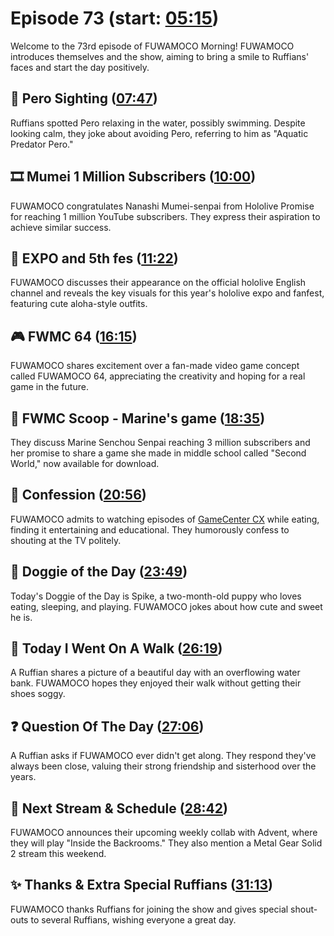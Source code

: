 # Episode 73 (start: [05:15](https://youtu.be/Kg3z19krjxc?t=05m15s))

Welcome to the 73rd episode of FUWAMOCO Morning! FUWAMOCO introduces themselves and the show, aiming to bring a smile to Ruffians' faces and start the day positively.

## 👀 Pero Sighting ([07:47](https://youtu.be/Kg3z19krjxc?t=07m47s))

Ruffians spotted Pero relaxing in the water, possibly swimming. Despite looking calm, they joke about avoiding Pero, referring to him as "Aquatic Predator Pero."

## 🎞️ Mumei 1 Million Subscribers ([10:00](https://youtu.be/Kg3z19krjxc?t=10m00s))

FUWAMOCO congratulates Nanashi Mumei-senpai from Hololive Promise for reaching 1 million YouTube subscribers. They express their aspiration to achieve similar success.

## 🎪 EXPO and 5th fes ([11:22](https://youtu.be/Kg3z19krjxc?t=11m22s))

FUWAMOCO discusses their appearance on the official hololive English channel and reveals the key visuals for this year's hololive expo and fanfest, featuring cute aloha-style outfits.

## 🎮 FWMC 64 ([16:15](https://youtu.be/Kg3z19krjxc?t=16m15s))

FUWAMOCO shares excitement over a fan-made video game concept called FUWAMOCO 64, appreciating the creativity and hoping for a real game in the future.

## 🔎 FWMC Scoop - Marine's game ([18:35](https://youtu.be/Kg3z19krjxc?t=18m35s))

They discuss Marine Senchou Senpai reaching 3 million subscribers and her promise to share a game she made in middle school called "Second World," now available for download.

## 🙊 Confession ([20:56](https://youtu.be/Kg3z19krjxc?t=20m56s))

FUWAMOCO admits to watching episodes of [GameCenter CX](https://en.wikipedia.org/wiki/GameCenter_CX) while eating, finding it entertaining and educational. They humorously confess to shouting at the TV politely.

## 🐶 Doggie of the Day ([23:49](https://youtu.be/Kg3z19krjxc?t=23m49s))

Today's Doggie of the Day is Spike, a two-month-old puppy who loves eating, sleeping, and playing. FUWAMOCO jokes about how cute and sweet he is.

## 🚶 Today I Went On A Walk ([26:19](https://youtu.be/Kg3z19krjxc?t=26m19s))

A Ruffian shares a picture of a beautiful day with an overflowing water bank. FUWAMOCO hopes they enjoyed their walk without getting their shoes soggy.

## ❓ Question Of The Day ([27:06](https://youtu.be/Kg3z19krjxc?t=27m06s))

A Ruffian asks if FUWAMOCO ever didn't get along. They respond they've always been close, valuing their strong friendship and sisterhood over the years.

## 📅 Next Stream & Schedule ([28:42](https://youtu.be/Kg3z19krjxc?t=28m42s))

FUWAMOCO announces their upcoming weekly collab with Advent, where they will play "Inside the Backrooms." They also mention a Metal Gear Solid 2 stream this weekend.

## ✨ Thanks & Extra Special Ruffians ([31:13](https://youtu.be/Kg3z19krjxc?t=31m13s))

FUWAMOCO thanks Ruffians for joining the show and gives special shout-outs to several Ruffians, wishing everyone a great day.
